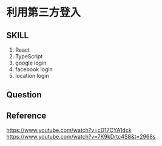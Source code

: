 # 利用第三方登入

## SKILL

1. React
2. TypeScript
3. google login
4. facebook login
5. location login

## Question

## Reference

https://www.youtube.com/watch?v=cD17CYA1dck
https://www.youtube.com/watch?v=7K9kDrtc4S8&t=2968s
